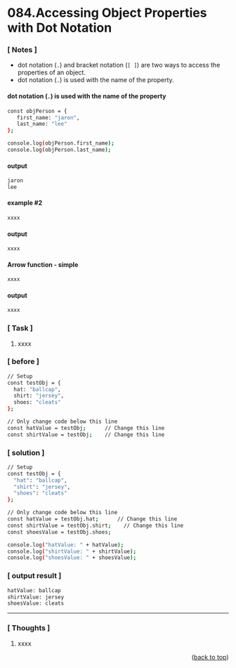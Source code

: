 <a name="topage"></a>

# 084.Accessing Object Properties with Dot Notation

### [ Notes ]
  * dot notation (`.`) and bracket notation (`[ ]`) are two ways to access the properties of an object.
  * dot notation (`.`) is used with the name of the property.

#### dot notation (`.`) is used with the name of the property

```sh
const objPerson = {
   first_name: "jaron",
   last_name: "lee"
};

console.log(objPerson.first_name);
console.log(objPerson.last_name);
```

#### output
```sh
jaron
lee
```

#### example #2

```sh
xxxx
```

#### output
```sh
xxxx
```

#### Arrow function - simple

```sh
xxxx
```

#### output
```sh
xxxx
```

### [ Task ]
  1. xxxx


### [ before ]

```sh
// Setup
const testObj = {
  hat: "ballcap",
  shirt: "jersey",
  shoes: "cleats"
};

// Only change code below this line
const hatValue = testObj;      // Change this line
const shirtValue = testObj;    // Change this line
```

### [ solution ]

```sh
// Setup
const testObj = {
  "hat": "ballcap",
  "shirt": "jersey",
  "shoes": "cleats"
};

// Only change code below this line
const hatValue = testObj.hat;      // Change this line
const shirtValue = testObj.shirt;    // Change this line
const shoesValue = testObj.shoes;

console.log("hatValue: " + hatValue);
console.log("shirtValue: " + shirtValue);
console.log("shoesValue: " + shoesValue);
```

### [ output result ]

```sh
hatValue: ballcap
shirtValue: jersey
shoesValue: cleats
```

-----

### [ Thoughts ]

  1. xxxx
  

<p align="right">(<a href="#topage">back to top</a>)</p>
<br/>
<br/>
